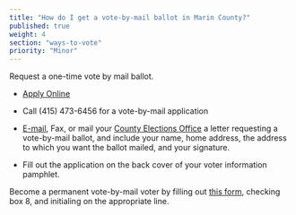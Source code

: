 ```yaml
---
title: "How do I get a vote-by-mail ballot in Marin County?"
published: true
weight: 4
section: "ways-to-vote"
priority: "Minor"
---
```


Request a one-time vote by mail ballot.  

- [Apply Online](https://forms2.marincounty.org/lc/content/MarinProfiles/VoteByMail.html)  

- Call (415) 473-6456  for a vote-by-mail application  

- [E-mail](mailto:DBelben@marincounty.org), Fax, or mail your [County Elections Office](#section-election-office-contact) a letter requesting a vote-by-mail ballot, and include your name, home address, the address to which you want the ballot mailed, and your signature.  

- Fill out the application on the back cover of your voter information pamphlet.  

Become a permanent vote-by-mail voter by filling out [this form](https://www.marincounty.org/~/media/Files/Departments/RV/VBMApplication.pdf), checking box 8, and initialing on the appropriate line.  
